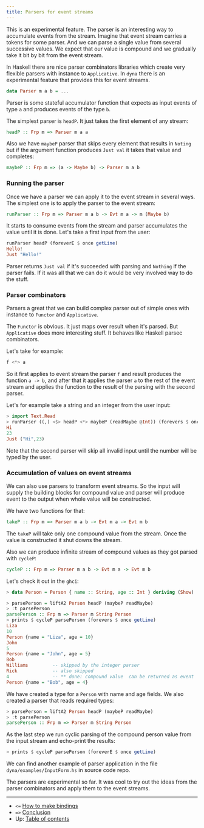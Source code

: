 ```yaml
---
title: Parsers for event streams
---
```


This is an experimental feature.
The parser is an interesting way to accumulate events from the stream.
Imagine that event stream carries a tokens for some parser. 
And we can parse a single value from several successive values.
We expect that our value is compound and we gradually take it bit by bit
from the event stream. 

In Haskell there are nice parser combinators libraries which
create very flexible parsers with instance to `Applicative`.
In `dyna` there is an experimental feature that provides this for event streams.

```haskell
data Parser m a b = ...
```

Parser is some stateful accumulator function that expects
as input events of type `a` and produces events of the type `b`.

The simplest parser is `headP`. It just takes the first element 
of any stream:

```haskell
headP :: Frp m => Parser m a a
```

Also we have `maybeP` parser that skips every element 
that results in `Noting` but if the argument function produces
`Just val` it takes that value and completes:

```haskell
maybeP :: Frp m => (a -> Maybe b) -> Parser m a b
```

### Running the parser

Once we have a parser we can apply it to the event stream in several ways.
The simplest one is to apply the parser to the event stream:

```haskell
runParser :: Frp m => Parser m a b -> Evt m a -> m (Maybe b)
```

It starts to consume events from the stream and parser accumulates
the value until it is done. Let's take a first input from the user:

```haskell
runParser headP (foreverE $ once getLine)
Hello!
Just "Hello!"
```

Parser returns `Just val` if it's succeeded with parsing and `Nothing`
if the parser fails. If it was all that we can do it would
be very involved way to do the stuff.

### Parser combinators

Parsers a great that we can build complex parser out of simple ones
with instance to `Functor`  and `Applicative`. 

The `Functor` is obvious. It just maps over result when it's parsed.
But `Applicative` does more interesting stuff. It behaves like
Haskell parsec combinators. 

Let's take for example:

```haskell
f <*> a
```

So it first applies to event stream the parser `f` and result produces
the function `a -> b`, and after that it applies the parser `a`
to the rest of the event stream and applies the function to the result of the parsing
with the second parser. 

Let's for example take a string and an integer from the user input:

```haskell
> import Text.Read
> runParser ((,) <$> headP <*> maybeP (readMaybe @Int)) (forevers $ once getLine)
Hi
23
Just ("Hi",23)
```

Note that the second parser will skip all invalid input until the number
will be typed by the user.

### Accumulation of values on event streams

We can also use parsers to transform event streams. 
So the input will supply the building blocks for compound value
and parser will produce event to the output when whole value will be constructed.

We have two functions for that:

```haskell
takeP :: Frp m => Parser m a b -> Evt m a -> Evt m b
```

The `takeP` will take only one compound value from the stream.
Once the value is constructed it shut downs the stream.

Also we can produce infinite stream of compound values as they got parsed
with `cycleP`:

```haskell
cycleP :: Frp m => Parser m a b -> Evt m a -> Evt m b
```

Let's check it out in the `ghci`:

```haskell
> data Person = Person { name :: String, age :: Int } deriving (Show)

> parsePerson = liftA2 Person headP (maybeP readMaybe)
> :t parsePerson
parsePerson :: Frp m => Parser m String Person
> prints $ cycleP parsePerson (forevers $ once getLine)
Liza
10
Person {name = "Liza", age = 10}
John
5
Person {name = "John", age = 5}
Bob
Williams         -- skipped by the integer parser
Rick             -- also skipped
4                -- ** done: compound value  can be returned as event 
Person {name = "Bob", age = 4}
```

We have created a type for a `Person` with name and age fields.
We also created a parser that reads required types:

```haskell
> parsePerson = liftA2 Person headP (maybeP readMaybe)
> :t parsePerson
parsePerson :: Frp m => Parser m String Person
```

As the last step we run cyclic parsing of the compound
person value from the input stream and echo-print the results:

```haskell
> prints $ cycleP parsePerson (foreverE $ once getLine)
```

We can find another example of parser application in the 
file `dyna/examples/InputForm.hs` in source code repo.


The parsers are experimental so far. It was cool to try
out the ideas from the parser combinators and apply them 
to the event streams.


------------------------------------------------------------------------------

* `<=` [How to make bindings](/dyna-core/tutorial/07-make-bindings)
* `=>` [Conclusion](/dyna-core/tutorial/09-conclusion)
* Up: [Table of contents](/dyna-core/tutorial-toc)


